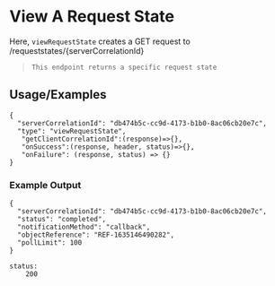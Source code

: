 # View A Request State

Here, `viewRequestState` creates a GET request to /requeststates/{serverCorrelationId}

> `This endpoint returns a specific request state`

## Usage/Examples

```
{
  "serverCorrelationId": "db474b5c-cc9d-4173-b1b0-8ac06cb20e7c",
  "type": "viewRequestState",
   "getClientCorrelationId":(response)=>{},
   "onSuccess":(response, header, status)=>{},
   "onFailure": (response, status) => {}
}
```

### Example Output

```
{
  "serverCorrelationId": "db474b5c-cc9d-4173-b1b0-8ac06cb20e7c",
  "status": "completed",
  "notificationMethod": "callback",
  "objectReference": "REF-1635146490282",
  "pollLimit": 100
}

status:
    200
```
